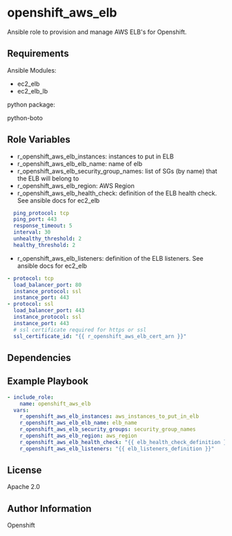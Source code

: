 openshift_aws_elb
=========

Ansible role to provision and manage AWS ELB's for Openshift.

Requirements
------------

Ansible Modules:

- ec2_elb
- ec2_elb_lb

python package:

python-boto

Role Variables
--------------

- r_openshift_aws_elb_instances: instances to put in ELB
- r_openshift_aws_elb_elb_name: name of elb
- r_openshift_aws_elb_security_group_names: list of SGs (by name) that the ELB will belong to
- r_openshift_aws_elb_region: AWS Region
- r_openshift_aws_elb_health_check: definition of the ELB health check. See ansible docs for ec2_elb
```yaml
  ping_protocol: tcp
  ping_port: 443
  response_timeout: 5
  interval: 30
  unhealthy_threshold: 2
  healthy_threshold: 2
```
- r_openshift_aws_elb_listeners: definition of the ELB listeners. See ansible docs for ec2_elb
```yaml
- protocol: tcp
  load_balancer_port: 80
  instance_protocol: ssl
  instance_port: 443
- protocol: ssl
  load_balancer_port: 443
  instance_protocol: ssl
  instance_port: 443
  # ssl certificate required for https or ssl
  ssl_certificate_id: "{{ r_openshift_aws_elb_cert_arn }}"
```

Dependencies
------------


Example Playbook
----------------
```yaml
- include_role:
    name: openshift_aws_elb
  vars:
    r_openshift_aws_elb_instances: aws_instances_to_put_in_elb
    r_openshift_aws_elb_elb_name: elb_name
    r_openshift_aws_elb_security_groups: security_group_names
    r_openshift_aws_elb_region: aws_region
    r_openshift_aws_elb_health_check: "{{ elb_health_check_definition }}"
    r_openshift_aws_elb_listeners: "{{ elb_listeners_definition }}"
```


License
-------

Apache 2.0

Author Information
------------------

Openshift
